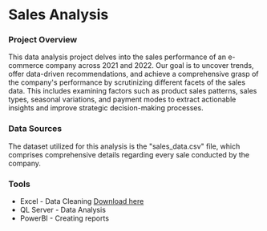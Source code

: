 # Sales Analysis

### Project Overview

This data analysis project delves into the sales performance of an e-commerce company across 2021 and 2022. Our goal is to uncover trends, offer data-driven recommendations, and achieve a comprehensive grasp of the company's performance by scrutinizing different facets of the sales data. This includes examining factors such as product sales patterns, sales types, seasonal variations, and payment modes to extract actionable insights and improve strategic decision-making processes.

### Data Sources

The dataset utilized for this analysis is the "sales_data.csv" file, which comprises comprehensive details regarding every sale conducted by the company.

### Tools
- Excel - Data Cleaning  [Download here](microsoft.com)
- QL Server - Data Analysis
- PowerBI - Creating reports
